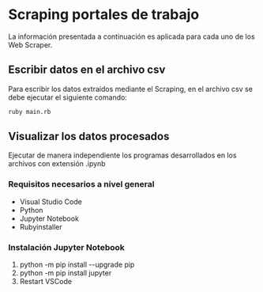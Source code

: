 <h1>Scraping portales de trabajo</h1>
La información presentada a continuación es aplicada para cada uno de los Web Scraper.
<h2>Escribir datos en el archivo csv</h2>
Para escribir los datos extraídos mediante el Scraping, en el archivo csv se debe ejecutar el siguiente comando: 

```bash
ruby main.rb 
```
<h2>Visualizar los datos procesados</h2>
Ejecutar de manera independiente los programas desarrollados en los archivos con extensión .ipynb

<h3>Requisitos necesarios a nivel general</h3>
<ul>
  <li>Visual Studio Code</li>
  <li>Python</li>
  <li>Jupyter Notebook</li>
  <li>Rubyinstaller</li>
</ul>


<h3>Instalación Jupyter Notebook</h3>
<ol>
  <li>python -m pip install --upgrade pip</li>
  <li>python -m pip install jupyter</li>
  <li>Restart VSCode</li>
</ol>
